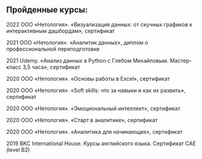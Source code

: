 ## Пройденные курсы:


2022 ООО «Нетология». «Визуализация данных: от скучных графиков к интерактивным дашбордам», сертификат 

2021 ООО «Нетология». «Аналитик данных», диплом о профессиональной переподготовке 

2021 Udemy. «Анализ данных в Python с Глебом Михайловым. Мастер-класс 3,5 часа», сертификат 

2020 ООО «Нетология». «Основы работы в Excel», сертификат 

2020 ООО «Нетология». «Soft skills: что за навыки и как их развить», сертификат 

2020 ООО «Нетология». «Эмоциональный интеллект», сертификат 

2020 ООО «Нетология». «Старт в аналитике», сертификат 

2020 ООО «Нетология». «Аналитика для начинающих», сертификат 

2019 BKC International House. Курсы английского языка. Сертификат CAE (level B2) 
